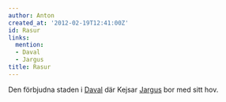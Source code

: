 ```yaml
---
author: Anton
created_at: '2012-02-19T12:41:00Z'
id: Rasur
links:
  mention:
  - Daval
  - Jargus
title: Rasur
---
```


Den förbjudna staden i [Daval] där Kejsar [Jargus] bor med sitt hov.

  [Daval]: Daval
  [Jargus]: Jargus
